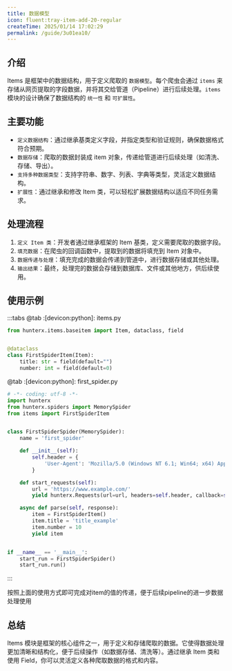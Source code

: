 ```yaml
---
title: 数据模型
icon: fluent:tray-item-add-20-regular
createTime: 2025/01/14 17:02:29
permalink: /guide/3u01ea10/
---
```


## 介绍

Items 是框架中的数据结构，用于定义爬取的 `数据模型`。每个爬虫会通过 `items`
来存储从网页提取的字段数据，并将其交给管道（Pipeline）进行后续处理。`items` 模块的设计确保了数据结构的 `统一性`
和 `可扩展性`。

## 主要功能

- `定义数据结构`：通过继承基类定义字段，并指定类型和验证规则，确保数据格式符合预期。
- `数据存储`：爬取的数据封装成 item 对象，传递给管道进行后续处理（如清洗、存储、导出）。
- `支持多种数据类型`：支持字符串、数字、列表、字典等类型，灵活定义数据结构。
- `扩展性`：通过继承和修改 Item 类，可以轻松扩展数据结构以适应不同任务需求。

## 处理流程

1. `定义 Item 类`：开发者通过继承框架的 Item 基类，定义需要爬取的数据字段。
2. `填充数据`：在爬虫的回调函数中，提取到的数据将填充到 Item 对象中。
3. `数据传递与处理`：填充完成的数据会传递到管道中，进行数据存储或其他处理。
4. `输出结果`：最终，处理完的数据会存储到数据库、文件或其他地方，供后续使用。

## 使用示例

:::tabs
@tab :[devicon:python]: items.py

```python
from hunterx.items.baseitem import Item, dataclass, field


@dataclass
class FirstSpiderItem(Item):
    title: str = field(default="")
    number: int = field(default=0)
```

@tab :[devicon:python]: first_spider.py

```python
# -*- coding: utf-8 -*-
import hunterx
from hunterx.spiders import MemorySpider
from items import FirstSpiderItem


class FirstSpiderSpider(MemorySpider):
    name = 'first_spider'

    def __init__(self):
        self.header = {
            'User-Agent': 'Mozilla/5.0 (Windows NT 6.1; Win64; x64) AppleWebKit/537.36 (KHTML, like Gecko) Chrome/73.0.3683.86 Safari/537.36'
        }

    def start_requests(self):
        url = 'https://www.example.com/'
        yield hunterx.Requests(url=url, headers=self.header, callback=self.parse, level=1)

    async def parse(self, response):
        item = FirstSpiderItem()
        item.title = 'title_example'
        item.number = 10
        yield item


if __name__ == '__main__':
    start_run = FirstSpiderSpider()
    start_run.run()
```

:::

按照上面的使用方式即可完成对item的值的传递，便于后续pipeline的进一步数据处理使用

## 总结

Items 模块是框架的核心组件之一，用于定义和存储爬取的数据。它使得数据处理更加清晰和结构化，便于后续操作（如数据存储、清洗等）。通过继承 Item 类和使用 Field，你可以灵活定义各种爬取数据的格式和内容。
